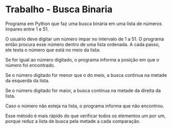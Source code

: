 # Trabalho - Busca Binaria
Programa em Python que faz uma busca binária em uma lista de números ímpares entre 1 e 51.

O usuário deve digitar um número ímpar no intervalo de 1 a 51. O programa então procura esse número dentro de uma lista ordenada. A cada passo, ele testa o número que está no meio da lista:

Se for igual ao número digitado, o programa informa a posição em que o número foi encontrado.

Se o número digitado for menor que o do meio, a busca continua na metade da esquerda da lista.

Se o número digitado for maior, a busca continua na metade da direita da lista.

Caso o número não esteja na lista, o programa informa que não encontrou.

Esse método é mais rápido do que verificar todos os elementos um por um, porque reduz a lista de busca pela metade a cada comparação.
